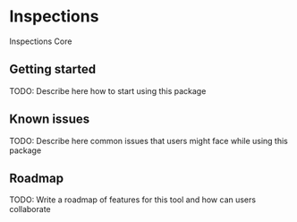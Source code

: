 # Inspections
Inspections Core

## Getting started

TODO: Describe here how to start using this package

## Known issues

TODO: Describe here common issues that users might face while using this package

## Roadmap

TODO: Write a roadmap of features for this tool and how can users collaborate 

